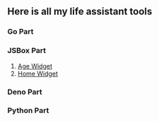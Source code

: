 ## Here is all my life assistant tools

### Go Part

### JSBox Part

1. [Age Widget](jsbox_part/AgeWidget)
2. [Home Widget](jsbox_part/HomeWidget)

### Deno Part

### Python Part
